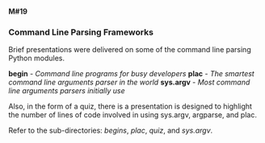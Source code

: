 #### M#19

### Command Line Parsing Frameworks

Brief presentations were delivered on some of the command line parsing 
Python modules. 

**begin** - *Command line programs for busy developers*
**plac** - *The smartest command line arguments parser in the world*
**sys.argv** - *Most command line arguments parsers initially use*


Also, in the form of a quiz, there is a presentation is designed to 
highlight the number of lines of code involved in using sys.argv, argparse, and plac.

Refer to the sub-directories: *begins*, *plac*, *quiz*, and *sys.argv*.
